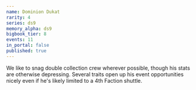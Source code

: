 ```yaml
---
name: Dominion Dukat
rarity: 4
series: ds9
memory_alpha: ds9
bigbook_tier: 8
events: 11
in_portal: false
published: true
---
```


We like to snag double collection crew wherever possible, though his stats are otherwise depressing. Several traits open up his event opportunities nicely even if he's likely limited to a 4th Faction shuttle.
